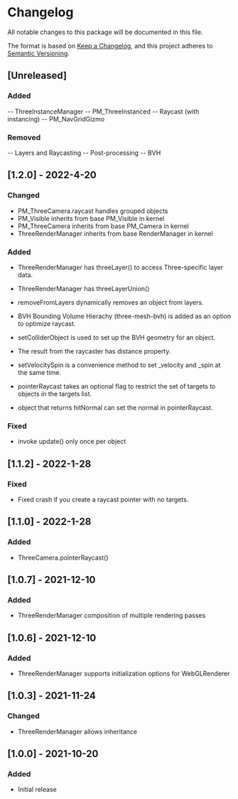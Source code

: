 # Changelog
All notable changes to this package will be documented in this file.

The format is based on [Keep a Changelog](https://keepachangelog.com/en/1.0.0/),
and this project adheres to [Semantic Versioning](https://semver.org/spec/v2.0.0.html).

## [Unreleased]
### Added
-- ThreeInstanceManager
-- PM_ThreeInstanced
-- Raycast (with instancing)
-- PM_NavGridGizmo

### Removed
-- Layers and Raycasting
-- Post-processing
-- BVH


## [1.2.0] - 2022-4-20
### Changed
- PM_ThreeCamera.raycast handles grouped objects
- PM_Visible inherits from base PM_Visible in kernel
- PM_ThreeCamera inherits from base PM_Camera in kernel
- ThreeRenderManager inherits from base RenderManager in kernel

### Added
- ThreeRenderManager has threeLayer() to access Three-specific layer data.
- ThreeRenderManager has threeLayerUnion()

- removeFromLayers dynamically removes an object from layers.
- BVH Bounding Volume Hierachy (three-mesh-bvh) is added as an option to optimize raycast.
- setColliderObject is used to set up the BVH geometry for an object.
- The result from the raycaster has distance property.
- setVelocitySpin is a convenience method to set _velocity and _spin at the same time.
- pointerRaycast takes an optional flag to restrict the set of targets to objects in the targets list.
- object that returns hitNormal can set the normal in pointerRaycast.

### Fixed
- invoke update() only once per object

## [1.1.2] - 2022-1-28
### Fixed
- Fixed crash if you create a raycast pointer with no targets.

## [1.1.0] - 2022-1-28
### Added
- ThreeCamera.pointerRaycast()

## [1.0.7] - 2021-12-10
### Added
- ThreeRenderManager composition of multiple rendering passes

## [1.0.6] - 2021-12-10
### Added
- ThreeRenderManager supports initialization options for WebGLRenderer

## [1.0.3] - 2021-11-24
### Changed
- ThreeRenderManager allows inheritance

## [1.0.0] - 2021-10-20
### Added
- Initial release



